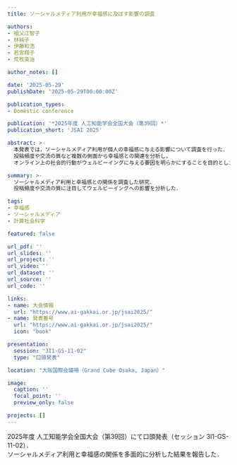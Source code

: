 ```yaml
---
title: ソーシャルメディア利用が幸福感に及ぼす影響の調査

authors:
- 祖父江智子
- 林純子
- 伊藤和浩
- 若宮翔子
- 荒牧英治

author_notes: []

date: '2025-05-29'
publishDate: '2025-05-29T00:00:00Z'

publication_types:
- Domestic conference

publication: '*2025年度 人工知能学会全国大会（第39回）*'
publication_short: 'JSAI 2025'

abstract: >-
  本発表では，ソーシャルメディア利用が個人の幸福感に与える影響について調査を行った．
  投稿頻度や交流の質など複数の側面から幸福感との関連を分析し，
  オンライン上の社会的行動がウェルビーイングに与える要因を明らかにすることを目的とした．

summary: >-
  ソーシャルメディア利用と幸福感との関係を調査した研究．
  投稿頻度や交流の質に注目してウェルビーイングへの影響を分析した．

tags:
- 幸福感
- ソーシャルメディア
- 計算社会科学

featured: false

url_pdf: ''
url_slides: ''
url_project: ''
url_video: ''
url_dataset: ''
url_source: ''
url_code: ''

links:
- name: 大会情報
  url: "https://www.ai-gakkai.or.jp/jsai2025/"
- name: 発表番号
  url: "https://www.ai-gakkai.or.jp/jsai2025/"
  icon: "book"

presentation:
  session: "3I1-GS-11-02"
  type: "口頭発表"

location: "大阪国際会議場（Grand Cube Osaka, Japan）"

image:
  caption: ''
  focal_point: ''
  preview_only: false

projects: []
---
```


2025年度 人工知能学会全国大会（第39回）にて口頭発表（セッション 3I1-GS-11-02）．  
ソーシャルメディア利用と幸福感の関係を多面的に分析した結果を報告した．
